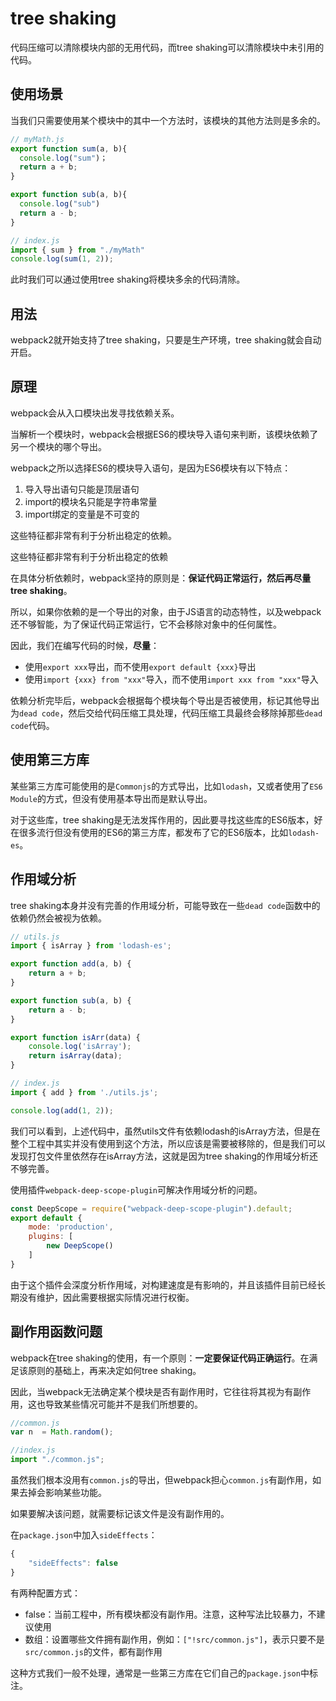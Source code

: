 # tree shaking

代码压缩可以清除模块内部的无用代码，而tree shaking可以清除模块中未引用的代码。

## 使用场景

当我们只需要使用某个模块中的其中一个方法时，该模块的其他方法则是多余的。

```js
// myMath.js
export function sum(a, b){
  console.log("sum")；
  return a + b;
}

export function sub(a, b){
  console.log("sub")
  return a - b;
}
```

```js
// index.js
import { sum } from "./myMath"
console.log(sum(1, 2));
```

此时我们可以通过使用tree shaking将模块多余的代码清除。

## 用法

webpack2就开始支持了tree shaking，只要是生产环境，tree shaking就会自动开启。

## 原理

webpack会从入口模块出发寻找依赖关系。

当解析一个模块时，webpack会根据ES6的模块导入语句来判断，该模块依赖了另一个模块的哪个导出。

webpack之所以选择ES6的模块导入语句，是因为ES6模块有以下特点：

1. 导入导出语句只能是顶层语句
2. import的模块名只能是字符串常量
3. import绑定的变量是不可变的

这些特征都非常有利于分析出稳定的依赖。

这些特征都非常有利于分析出稳定的依赖

在具体分析依赖时，webpack坚持的原则是：**保证代码正常运行，然后再尽量tree shaking**。

所以，如果你依赖的是一个导出的对象，由于JS语言的动态特性，以及webpack还不够智能，为了保证代码正常运行，它不会移除对象中的任何属性。

因此，我们在编写代码的时候，**尽量**：

- 使用`export xxx`导出，而不使用`export default {xxx}`导出
- 使用`import {xxx} from "xxx"`导入，而不使用`import xxx from "xxx"`导入

依赖分析完毕后，webpack会根据每个模块每个导出是否被使用，标记其他导出为`dead code`，然后交给代码压缩工具处理，代码压缩工具最终会移除掉那些`dead code`代码。

## 使用第三方库

某些第三方库可能使用的是`Commonjs`的方式导出，比如`lodash`，又或者使用了`ES6 Module`的方式，但没有使用基本导出而是默认导出。

对于这些库，tree shaking是无法发挥作用的，因此要寻找这些库的ES6版本，好在很多流行但没有使用的ES6的第三方库，都发布了它的ES6版本，比如`lodash-es`。

## 作用域分析

tree shaking本身并没有完善的作用域分析，可能导致在一些`dead code`函数中的依赖仍然会被视为依赖。

```js
// utils.js
import { isArray } from 'lodash-es';

export function add(a, b) {
    return a + b;
}

export function sub(a, b) {
    return a - b;
}

export function isArr(data) {
    console.log('isArray');
    return isArray(data);
}
```

```js
// index.js
import { add } from './utils.js';

console.log(add(1, 2));
```

我们可以看到，上述代码中，虽然utils文件有依赖lodash的isArray方法，但是在整个工程中其实并没有使用到这个方法，所以应该是需要被移除的，但是我们可以发现打包文件里依然存在isArray方法，这就是因为tree shaking的作用域分析还不够完善。

使用插件`webpack-deep-scope-plugin`可解决作用域分析的问题。

```js
const DeepScope = require("webpack-deep-scope-plugin").default;
export default {
    mode: 'production',
	plugins: [
        new DeepScope()
	]
}
```

由于这个插件会深度分析作用域，对构建速度是有影响的，并且该插件目前已经长期没有维护，因此需要根据实际情况进行权衡。

## 副作用函数问题

webpack在tree shaking的使用，有一个原则：**一定要保证代码正确运行**。在满足该原则的基础上，再来决定如何tree shaking。

因此，当webpack无法确定某个模块是否有副作用时，它往往将其视为有副作用，这也导致某些情况可能并不是我们所想要的。

```js
//common.js
var n  = Math.random();

//index.js
import "./common.js";
```

虽然我们根本没用有`common.js`的导出，但webpack担心`common.js`有副作用，如果去掉会影响某些功能。

如果要解决该问题，就需要标记该文件是没有副作用的。

在`package.json`中加入`sideEffects`：

```js
{
    "sideEffects": false
}
```

有两种配置方式：

- false：当前工程中，所有模块都没有副作用。注意，这种写法比较暴力，不建议使用
- 数组：设置哪些文件拥有副作用，例如：`["!src/common.js"]`，表示只要不是`src/common.js`的文件，都有副作用

这种方式我们一般不处理，通常是一些第三方库在它们自己的`package.json`中标注。

<Vssue 
    :options="{ labels: [$page.relativePath.split('/')[0]] }" 
    :title="$page.relativePath.split('/')[1]" 
/>